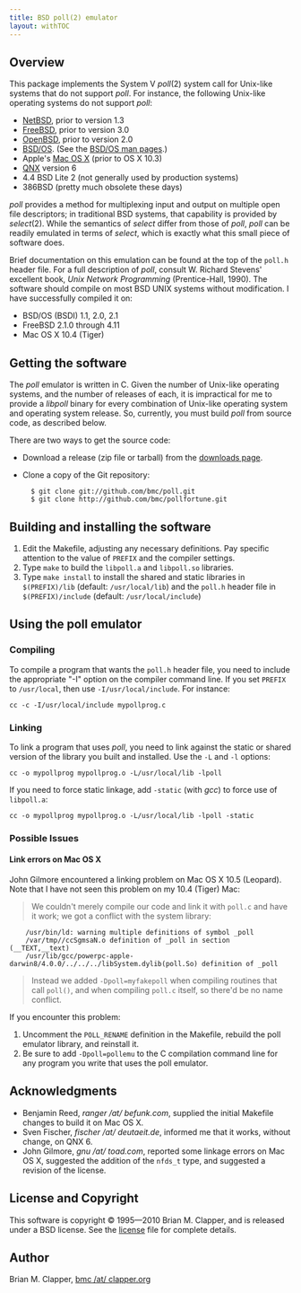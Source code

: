 ```yaml
---
title: BSD poll(2) emulator
layout: withTOC
---
```


## Overview

This package implements the System V *poll*(2) system call for Unix-like
systems that do not support *poll*. For instance, the following Unix-like
operating systems do not support *poll*:

* [NetBSD][], prior to version 1.3
* [FreeBSD][], prior to version 3.0
* [OpenBSD][], prior to version 2.0
* [BSD/OS][]. (See the [BSD/OS man pages][].)
* Apple's [Mac OS X][] (prior to OS X 10.3)
* [QNX][] version 6
* 4\.4 BSD Lite 2 (not generally used by production systems)
* 386BSD (pretty much obsolete these days)

[NetBSD]: http://www.NetBSD.org/
[FreeBSD]: http://www.freebsd.org/
[OpenBSD]: http://www.openbsd.org/
[BSD/OS]: http://www.bsdi.com/
[BSD/OS man pages]: http://www.bsdi.com/bsdi-man
[Mac OS X]: http://www.apple.com/macosx/
[QNX]: http://www.qnx.com/

*poll* provides a method for multiplexing input and output on multiple open
file descriptors; in traditional BSD systems, that capability is provided
by *select*(2). While the semantics of *select* differ from those of
*poll*, *poll* can be readily emulated in terms of *select*, which is
exactly what this small piece of software does.

Brief documentation on this emulation can be found at the top of the
`poll.h` header file. For a full description of *poll*, consult W. Richard
Stevens' excellent book, *Unix Network Programming* (Prentice-Hall, 1990).
The software should compile on most BSD UNIX systems without modification.
I have successfully compiled it on:

* BSD/OS (BSDI) 1.1, 2.0, 2.1
* FreeBSD 2.1.0 through 4.11
* Mac OS X 10.4 (Tiger)

## Getting the software

The *poll* emulator is written in C. Given the number of Unix-like
operating systems, and the number of releases of each, it is impractical
for me to provide a *libpoll* binary for every combination of Unix-like
operating system and operating system release. So, currently, you must
build *poll* from source code, as described below.

There are two ways to get the source code:

* Download a release (zip file or tarball) from the [downloads page][].
* Clone a copy of the Git repository:

        $ git clone git://github.com/bmc/poll.git
        $ git clone http://github.com/bmc/pollfortune.git


[downloads page]: http://github.com/bmc/poll/downloads

## Building and installing the software

1. Edit the Makefile, adjusting any necessary definitions. Pay specific
   attention to the value of `PREFIX` and the compiler settings.
2. Type `make` to build the `libpoll.a` and `libpoll.so` libraries.
3. Type `make install` to install the shared and static libraries in
   `$(PREFIX)/lib` (default: `/usr/local/lib`) and the `poll.h` header file
   in `$(PREFIX)/include` (default: `/usr/local/include`)

## Using the poll emulator

### Compiling

To compile a program that wants the `poll.h` header file, you need to include
the appropriate "-I" option on the compiler command line. If you set `PREFIX`
to `/usr/local`, then use `-I/usr/local/include`. For instance:

    cc -c -I/usr/local/include mypollprog.c

### Linking

To link a program that uses *poll*, you need to link against the static or
shared version of the library you built and installed. Use the `-L` and
`-l` options:

    cc -o mypollprog mypollprog.o -L/usr/local/lib -lpoll

If you need to force static linkage, add `-static` (with *gcc*) to force use
of `libpoll.a`:

    cc -o mypollprog mypollprog.o -L/usr/local/lib -lpoll -static

### Possible Issues

#### Link errors on Mac OS X

John Gilmore encountered a linking problem on Mac OS X 10.5 (Leopard). Note
that I have not seen this problem on my 10.4 (Tiger) Mac:

> We couldn't merely compile our code and link it with `poll.c` and have
> it work; we got a conflict with the system library:
>
        /usr/bin/ld: warning multiple definitions of symbol _poll
        /var/tmp//ccSgmsaN.o definition of _poll in section (__TEXT,__text)
        /usr/lib/gcc/powerpc-apple-darwin8/4.0.0/../../../libSystem.dylib(poll.So) definition of _poll

> Instead we added `-Dpoll=myfakepoll` when compiling routines that call
> `poll()`, and when compiling `poll.c` itself, so there'd be no name
> conflict.

If you encounter this problem:

1. Uncomment the `POLL_RENAME` definition in the Makefile, rebuild the
   poll emulator library, and reinstall it.
2. Be sure to add `-Dpoll=pollemu` to the C compilation command line for
   any program you write that uses the poll emulator.

## Acknowledgments

* Benjamin Reed, *ranger /at/ befunk.com*, supplied the initial Makefile
  changes to build it on Mac OS X.
* Sven Fischer, *fischer /at/ deutaeit.de*, informed me that it works,
  without change, on QNX 6.
* John Gilmore, *gnu /at/ toad.com*, reported some linkage errors on Mac OS
  X, suggested the addition of the `nfds_t` type, and suggested a revision of
  the license.

## License and Copyright

This software is copyright &copy; 1995—2010 Brian M. Clapper, and is released
under a BSD license. See the [license][] file for complete details.

[license]: license.html

## Author

Brian M. Clapper, [bmc /at/ clapper.org][]

[bmc /at/ clapper.org]: mailto:bmc@clapper.org
